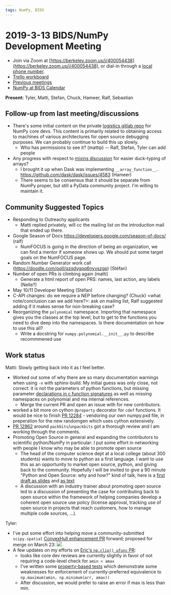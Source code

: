 ```yaml
---
tags: NumPy, BIDS
---
```


# 2019-3-13 BIDS/NumPy Development Meeting

- Join via Zoom at [https://berkeley.zoom.us/j/400054438](https://berkeley.zoom.us/j/400054438), or dial-in through a [local phone number](https://zoom.us/u/adQDmEc1wI).
- [Trello workboard](https://trello.com/b/Azg4fYZH/numpy-at-bids)
- [Previous meetings](https://github.com/BIDS-numpy/docs/tree/master/status_meetings)
- [NumPy at BIDS Calendar](https://calendar.google.com/calendar?cid=YmVya2VsZXkuZWR1X2lla2dwaWdtMjMyamJobGRzZmIyYzJqODFjQGdyb3VwLmNhbGVuZGFyLmdvb2dsZS5jb20)

**Present:** Tyler, Matti, Stefan, Chuck, Hameer, Ralf, Sebastian

## Follow-up from last meeting/discussions

- There's some initial content on the private [logistics gitlab repo](https://gitlab.com/numpy/logistics) for NumPy core devs. This content is primarily related to obtaining access to machines of various architectures for open source debugging purposes. We can probably continue to build this up slowly.
  - Who has permissions to see it? (mattip) -- Ralf, Stefan, Tyler can add people
- Any progress with respect to [mixins discussion](https://github.com/numpy/numpy/issues/10446) for easier duck-typing of arrays?
    - I brought it up when Dask was implementing `__array_function__`. https://github.com/dask/dask/issues/4583 (Hameer)
    - There seems to be consensus that it should be separate from NumPy proper, but still a PyData community project. I'm willing to maintain it.

## Community Suggested Topics

- Responding to Outreachy applicants
  - Matti replied privately, will cc the mailing list on the introduction mail that ended up there.
- Google Season of Docs https://developers.google.com/season-of-docs/ (ralf)
  - NumFOCUS is going in the direction of being an organization, we can find a mentor if someone shows up. We should put some target goals on the NumFOCUS page.
- Random Number Generator work call (https://doodle.com/poll/qzqdygpq6nyvszgp) (Stéfan)
- Number of open PRs is climbing again (matti)
  - Generate a html report of open PRS: names, last action, any labels (Nelle?)
- May 10/11 Developer Meeting (Stéfan)
- C-API changes: do we require a NEP before changing? (Chuck)
  <what note/conclusion can we add here?>: ask on mailing list, Ralf suggested adding if it makes sense for non-breaking case?
- Reorganizing the `polynomial` namespace. Importing that namespace gives you the classes at the top level, but to get to the functions you need to dive deep into the namespaces. Is there documentation on how to use this all?
  - Write a docstring for `numpy.polynomial.__init__.py` to describe recommmened use

## Work status

Matti:
Slowly getting back into it as I feel better.
- Worked out some of why there are so many documentation warnings when using `-n` with sphinx-build. My initial guess was only close, not correct: it is not the parameters of python functions, but missing parameter [declarations in c function signatures](https://github.com/numpy/numpy/pull/13104/files#diff-8d11b9e1fddd0ac2d5d7fe628fcc959f) as well as missing namespaces on polynomial and ma internal references.
  -  Merge the current PR and open an issue with for new contributors.
- worked a bit more on cython `@property` decorator for `cdef` functions. It would be nice to finish [PR 12284](https://github.com/numpy/numpy/pull/12284) - vendoring our own numpy.pxd file, in preperation for the new randomgen which uses cython extensively.
- [PR 12962](https://github.com/numpy/numpy/pull/12962) around `packbits`/`unpackbits` got a thorough review and I am working through the comments.
- Promoting Open Source in general and expanding the contributors to scientific python/NumPy in particular: I put some effort in networking with people I know who may be able to promote open source
  - The head of the computer science dept at a local college (about 300 students) wants to move to python as a first language. I want to use this as an opportunity to market open source, python, and giving back to the community. Hopefully I will be invited to give a 90 minute "Python and Open Source: why and how?" kind of talk, here is a [first draft as slides](https://hackmd.io/p/By3NCkXwN#/) and [as text](https://hackmd.io/_90aBzOGSYqdj4LddFYWfQ?both#)
  - A discussion with an industry trainer about promoting open source led to a discussion of presenting the case for contributing back to open source within the framework of helping companies develop a coherent open source use policy (license approval, tracking use of open source in projects that reach customers, how to manage multiple code sources, ...).

Tyler:
  - I've put some effort into helping move a community-submitted `scipy.spatial` [ConvexHull enhancement PR](https://github.com/scipy/scipy/pull/9721) forward; proposed for merge on March 23:
  ![](https://i.imgur.com/IX4qKbe.png)
  - A few updates on my efforts on [Eric's `np.clip() ufunc` PR](https://github.com/numpy/numpy/pull/12519):
    - looks like core dev reviews are currently slightly in favor of not requiring a code-level check for `amin < amax`
    - I've written some [property-based tests](https://github.com/tylerjereddy/numpy-property/blob/master/tests/test_clip.py#L12) which demonstrate some weaknesses for enforcement of currently-preferred equivalence to `np.maximum(amin, np.minimum(arr, amax))`
    - After discussion, we would prefer to raise an error if max is less than min.
 
